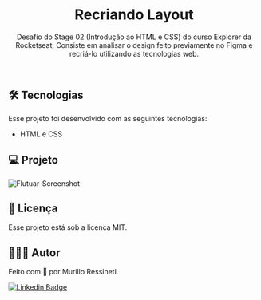 <h1 align="center"> Recriando Layout </h1>

<p align="center">
Desafio do Stage 02 (Introdução ao HTML e CSS) do curso Explorer da Rocketseat. Consiste em analisar o design feito previamente no Figma e recriá-lo utilizando as tecnologias web.
</p>

<br>

## 🛠 Tecnologias

Esse projeto foi desenvolvido com as seguintes tecnologias:

- HTML e CSS


## 💻 Projeto

![Flutuar-Screenshot](https://github.com/murilloressineti/explorer-rocketseat/assets/125047522/3d186b85-e851-44dc-bd86-e48a82f73f3d)


## 📝 Licença

Esse projeto está sob a licença MIT.


## 🙋🏻‍♂️ Autor

Feito com 💙 por Murillo Ressineti.

[![Linkedin Badge](https://img.shields.io/badge/-Murillo-blue?style=flat-square&logo=Linkedin&logoColor=white&link=https://https://www.linkedin.com/in/murilloressineti/)](https://www.linkedin.com/in/murilloressineti/)
